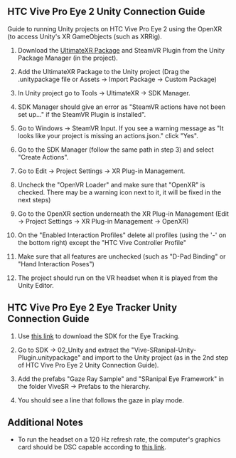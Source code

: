 ## HTC Vive Pro Eye 2 Unity Connection Guide

Guide to running Unity projects on HTC Vive Pro Eye 2 using the OpenXR (to access Unity's XR GameObjects (such as XRRig).

1. Download the [UltimateXR Package](https://www.ultimatexr.io/) and SteamVR Plugin from the Unity Package Manager (in the project).

2. Add the UltimateXR Package to the Unity project (Drag the .unitypackage file or Assets -> Import Package -> Custom Package)

3.  In Unity project go to Tools -> UltimateXR -> SDK Manager.

4.  SDK Manager should give an error as "SteamVR actions have not been set up..." if the SteamVR Plugin is installed".

5.  Go to Windows -> SteamVR Input. If you see a warning message as "It looks like your project is missing an actions.json." click "Yes".

6.  Go to the SDK Manager (follow the same path in step 3) and select "Create Actions".

7.  Go to Edit -> Project Settings -> XR Plug-in Management.

8.  Uncheck the "OpenVR Loader" and make sure that "OpenXR" is checked. There may be a warning icon next to it, it will be fixed in the next steps)

9.  Go to the OpenXR section underneath the XR Plug-in Management (Edit -> Project Settings -> XR Plug-in Management -> OpenXR)

10.  On the "Enabled Interaction Profiles" delete all profiles (using the '-' on the bottom right) except the "HTC Vive Controller Profile"

11.  Make sure that all features are unchecked (such as "D-Pad Binding" or "Hand Interaction Poses")

12.  The project should run on the VR headset when it is played from the Unity Editor.

## HTC Vive Pro Eye 2 Eye Tracker Unity Connection Guide

 1. Use [this link](https://developer.vive.com/resources/vive-sense/eye-and-facial-tracking-sdk/download/latest/) to download the SDK for the Eye Tracking.

 2. Go to SDK -> 02_Unity and extract the "Vive-SRanipal-Unity-Plugin.unitypackage" and import to the Unity project (as in the 2nd step of HTC Vive Pro Eye 2 Unity Connection Guide).

 3. Add the prefabs "Gaze Ray Sample" and "SRanipal Eye Framework" in the folder ViveSR -> Prefabs to the hierarchy.

 4. You should see a line that follows the gaze in play mode.

## Additional Notes

* To run the headset on a 120 Hz refresh rate, the computer's graphics card should be DSC capable according to [this link](https://www.vive.com/us/support/vive-pro2/category_howto/how-to-enable-full-resolution.html).
